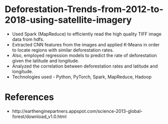 # Deforestation-Trends-from-2012-to-2018-using-satellite-imagery


<ul>
  <li>Used Spark (MapReduce) to efficiently read the high quality TIFF image data from hdfs. </li>
<li>Extracted CNN features from the images and applied K-Means in order to locate regions with similar deforestation rates. </li>
<li>Also, employed regression models to predict the rate of deforestation given the latitude and longitude. </li>
<li>Analyzed the correlation between deforestation rates and latitude and longitude.</li>
<li>Technologies used - Python, PyTorch, Spark, MapReduce, Hadoop</li>
  </li>
</ul>


# References

<ul>
  <li>http://earthenginepartners.appspot.com/science-2013-global-forest/download_v1.0.html</li>
 </ul>
